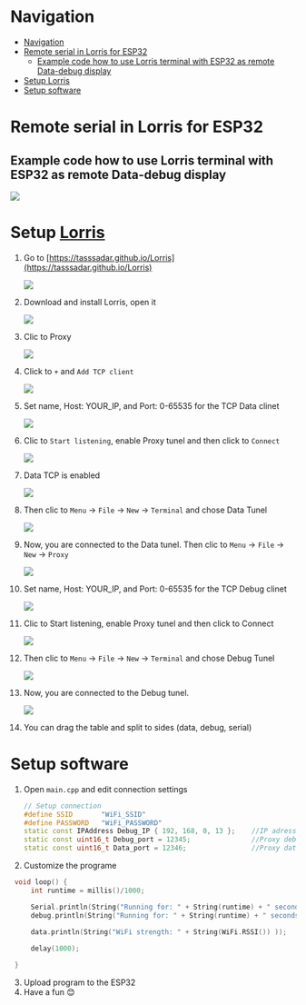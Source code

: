 # Navigation
- [Navigation](#navigation)
- [Remote serial in Lorris for ESP32](#remote-serial-in-lorris-for-esp32)
  - [Example code how to use Lorris terminal with ESP32 as remote Data-debug display](#example-code-how-to-use-lorris-terminal-with-esp32-as-remote-data-debug-display)
- [Setup Lorris](#setup-lorris)
- [Setup software](#setup-software)


# Remote serial in Lorris for ESP32
## Example code how to use Lorris terminal with ESP32 as remote Data-debug display

![](docs/Terminal-text.png)


# Setup [Lorris](https://tasssadar.github.io/Lorris)
1. Go to [https://tasssadar.github.io/Lorris](https://tasssadar.github.io/Lorris)
 
   ![](docs/0.png)
2. Download and install Lorris, open it
  
   ![](docs/1.png)
3. Clic to Proxy
   
    ![](docs/2.png)
4. Click to `+` and `Add TCP client`

    ![](docs/3.png)
5. Set name, Host: YOUR_IP, and Port: 0-65535 for the TCP Data clinet

    ![](docs/4.png)
6. Clic to `Start listening`, enable Proxy tunel and then click to `Connect`

    ![](docs/5.png)
7. Data TCP is enabled
    
    ![](docs/6.png)
8. Then clic to `Menu` -> `File` -> `New` -> `Terminal` and chose Data Tunel
    
    ![](docs/7.png)
9. Now, you are connected to the Data tunel. Then clic to `Menu` -> `File` -> `New` -> `Proxy`
    
    ![](docs/8.png)
10. Set name, Host: YOUR_IP, and Port: 0-65535 for the TCP Debug clinet
    
    ![](docs/9.png)
11. Clic to Start listening, enable Proxy tunel and then click to Connect
    
    ![](docs/10.png)
12. Then clic to `Menu` -> `File` -> `New` -> `Terminal` and chose Debug Tunel
    
    ![](docs/11.png)
13. Now, you are connected to the Debug tunel.
    
    ![](docs/13.png)
14. You can drag the table and split to sides (data, debug, serial)

# Setup software
1. Open `main.cpp` and edit connection settings 
 
    ```cpp
    // Setup connection
    #define SSID       "WiFi_SSID"
    #define PASSWORD   "WiFi_PASSWORD"
    static const IPAddress Debug_IP { 192, 168, 0, 13 };    //IP adress of your PC with Lorris
    static const uint16_t Debug_port = 12345;               //Proxy debug port
    static const uint16_t Data_port = 12346;                //Proxy data port
    ```
2.  Customize the programe
  
   ```cpp
    void loop() {
        int runtime = millis()/1000;

        Serial.println(String("Running for: " + String(runtime) + " seconds"));
        debug.println(String("Running for: " + String(runtime) + " seconds"));

        data.println(String("WiFi strength: " + String(WiFi.RSSI()) ));    
        
        delay(1000);

    }
   ```
3. Upload program to the ESP32
4. Have a fun :blush: